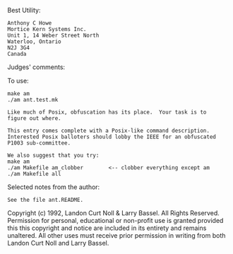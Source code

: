 Best Utility:

	Anthony C Howe
	Mortice Kern Systems Inc.
	Unit 1, 14 Weber Street North
	Waterloo, Ontario
	N2J 3G4
	Canada


Judges' comments:

   To use:

	make am
	./am ant.test.mk
    
    Like much of Posix, obfuscation has its place.  Your task is to
    figure out where.

    This entry comes complete with a Posix-like command description.
    Interested Posix balloters should lobby the IEEE for an obfuscated 
    P1003 sub-committee.

    We also suggest that you try:
	make am
	./am Makefile am_clobber		<-- clobber everything except am
	./am Makefile all


Selected notes from the author:

    See the file ant.README.

Copyright (c) 1992, Landon Curt Noll & Larry Bassel.
All Rights Reserved.  Permission for personal, educational or non-profit use is
granted provided this this copyright and notice are included in its entirety
and remains unaltered.  All other uses must receive prior permission in writing
from both Landon Curt Noll and Larry Bassel.
